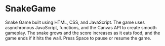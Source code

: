 # SnakeGame
Snake Game built using HTML, CSS, and JavaScript. The game uses asynchronous JavaScript, functions, and the Canvas API to create smooth gameplay. The snake grows and the score increases as it eats food, and the game ends if it hits the wall. Press Space to pause or resume the game.
